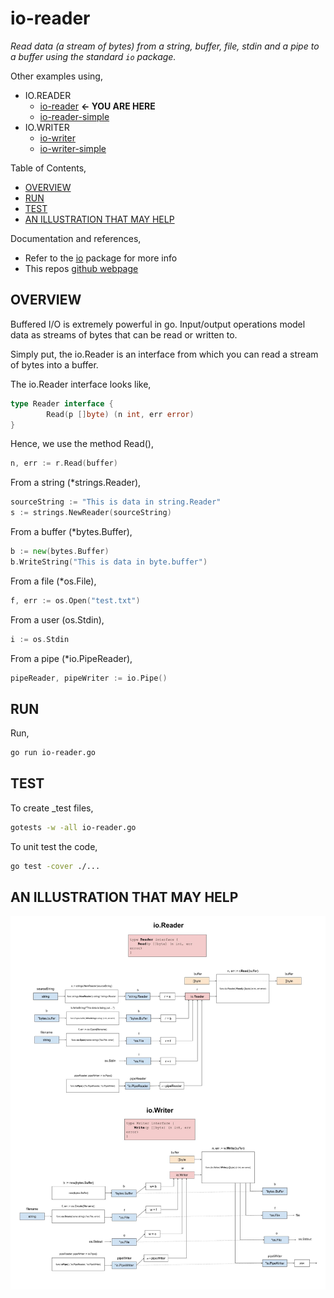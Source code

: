 # io-reader

_Read data (a stream of bytes) from a string, buffer, file, stdin and
a pipe to a buffer using the standard `io` package._

Other examples using,

* IO.READER
  * [io-reader](https://github.com/JeffDeCola/my-go-examples/tree/master/input-output/io-reader/io-reader)
    **<- YOU ARE HERE**
  * [io-reader-simple](https://github.com/JeffDeCola/my-go-examples/tree/master/input-output/io-reader/io-reader-simple)
* IO.WRITER
  * [io-writer](https://github.com/JeffDeCola/my-go-examples/tree/master/input-output/io-writer/io-writer)
  * [io-writer-simple](https://github.com/JeffDeCola/my-go-examples/tree/master/input-output/io-writer/io-writer-simple)

Table of Contents,

* [OVERVIEW](https://github.com/JeffDeCola/my-go-examples/tree/master/input-output/io-reader/io-reader#overview)
* [RUN](https://github.com/JeffDeCola/my-go-examples/tree/master/input-output/io-reader/io-reader#run)
* [TEST](https://github.com/JeffDeCola/my-go-examples/tree/master/input-output/io-reader/io-reader#test)
* [AN ILLUSTRATION THAT MAY HELP](https://github.com/JeffDeCola/my-go-examples/tree/master/input-output/io-reader/io-reader#an-illustration-that-may-help)

Documentation and references,

* Refer to the
  [io](https://pkg.go.dev/io)
  package for more info
* This repos [github webpage](https://jeffdecola.github.io/my-go-examples/)

## OVERVIEW

Buffered I/O is extremely powerful in go.
Input/output operations model data as streams of bytes that
can be read or written to.

Simply put, the io.Reader is an interface from which you can
read a stream of bytes into a buffer.

The io.Reader interface looks like,

```go
type Reader interface {
        Read(p []byte) (n int, err error)
}
```

Hence, we use the method Read(),

```go
n, err := r.Read(buffer)
```

From a string (*strings.Reader),

```go
sourceString := "This is data in string.Reader"
s := strings.NewReader(sourceString)
```

From a buffer (*bytes.Buffer),

```go
b := new(bytes.Buffer)
b.WriteString("This is data in byte.buffer")
```

From a file (*os.File),

```go
f, err := os.Open("test.txt")
```

From a user (os.Stdin),

```go
i := os.Stdin
```

From a pipe (*io.PipeReader),

```go
pipeReader, pipeWriter := io.Pipe()
```

## RUN

Run,

```bash
go run io-reader.go
```

## TEST

To create _test files,

```bash
gotests -w -all io-reader.go
```

To unit test the code,

```bash
go test -cover ./... 
```

## AN ILLUSTRATION THAT MAY HELP

![IMAGE - buffered-io.jpg - IMAGE](../../../docs/pics/input-output/buffered-io.jpg)

